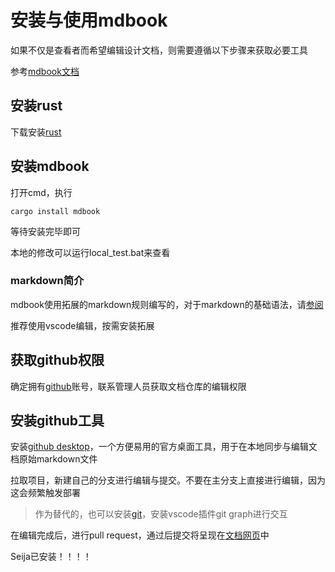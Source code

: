# 安装与使用mdbook

如果不仅是查看者而希望编辑设计文档，则需要遵循以下步骤来获取必要工具

参考[mdbook文档](https://rust-lang.github.io/mdBook/guide/installation.html)

## 安装rust

下载安装[rust](https://rust-lang.github.io/mdBook/index.html)

## 安装mdbook

打开cmd，执行
```
cargo install mdbook
```
等待安装完毕即可

本地的修改可以运行local_test.bat来查看

### markdown简介

mdbook使用拓展的markdown规则编写的，对于markdown的基础语法，请[参阅](https://markdown.com.cn/basic-syntax/)

推荐使用vscode编辑，按需安装拓展

## 获取github权限

确定拥有[github](https://github.com/)账号，联系管理人员获取文档仓库的编辑权限

## 安装github工具

安装[github desktop](https://desktop.github.com/download/)，一个方便易用的官方桌面工具，用于在本地同步与编辑文档原始markdown文件

拉取项目，新建自己的分支进行编辑与提交。不要在主分支上直接进行编辑，因为这会频繁触发部署

> 作为替代的，也可以安装[git](https://git-scm.com/downloads/win)，安装vscode插件git graph进行交互

在编辑完成后，进行pull request，通过后提交将呈现在[文档网页](https://fengruoshuiran.github.io/RootsGodDoc/)中

Seija已安装！！！！
